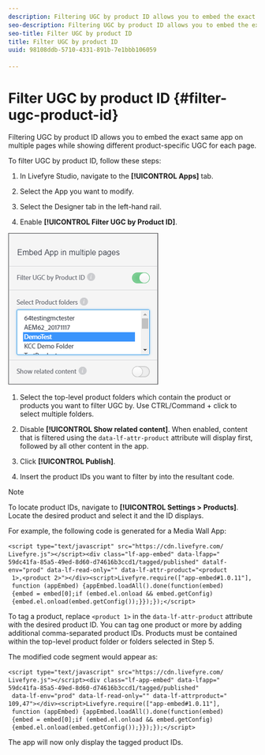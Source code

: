 ```yaml
---
description: Filtering UGC by product ID allows you to embed the exact same app on multiple pages while showing different product-specific UGC for each page.
seo-description: Filtering UGC by product ID allows you to embed the exact same app on multiple pages while showing different product-specific UGC for each page.
seo-title: Filter UGC by product ID
title: Filter UGC by product ID
uuid: 98108ddb-5710-4331-891b-7e1bbb106059

---
```


# Filter UGC by product ID {#filter-ugc-product-id}

Filtering UGC by product ID allows you to embed the exact same app on multiple pages while showing different product-specific UGC for each page.

To filter UGC by product ID, follow these steps:

1. In Livefyre Studio, navigate to the **[!UICONTROL Apps]** tab.

1. Select the App you want to modify.

1. Select the Designer tab in the left-hand rail.

1. Enable **[!UICONTROL Filter UGC by Product ID]**.

![](assets/filter-ugc-product-id.png)

1. Select the top-level product folders which contain the product or products you want to filter UGC by.
  Use CTRL/Command + click to select multiple folders.

1. Disable **[!UICONTROL Show related content]**.
  When enabled, content that is filtered using the `data-lf-attr-product` attribute will display first, followed by all other content in the app.

1. Click **[!UICONTROL Publish]**.

1. Insert the product IDs you want to filter by into the resultant code.

>[!NOTE]
>
>To locate product IDs, navigate to **[!UICONTROL Settings > Products]**. Locate the desired product and select it and the ID displays.

For example, the following code is generated for a Media Wall App:

```
<script type="text/javascript" src="https://cdn.livefyre.com/
Livefyre.js"></script><div class="lf-app-embed" data-lfapp="
59dc41fa-85a5-49ed-8d60-d74616b3ccd1/tagged/published" datalf-
env="prod" data-lf-read-only="" data-lf-attr-product="<product
 1>,<product 2>"></div><script>Livefyre.require(["app-embed#1.0.11"],
 function (appEmbed) {appEmbed.loadAll().done(function(embed)
 {embed = embed[0];if (embed.el.onload && embed.getConfig)
 {embed.el.onload(embed.getConfig());}});});</script>
```

To tag a product, replace `<product 1>` in the `data-lf-attr-product` attribute with the desired product ID. You can tag one product or more by adding additional comma-separated product IDs. Products must be contained within the top-level product folder or folders selected in Step 5.

The modified code segment would appear as:

```
<script type="text/javascript" src="https://cdn.livefyre.com/
Livefyre.js"></script><div class="lf-app-embed" data-lfapp="
59dc41fa-85a5-49ed-8d60-d74616b3ccd1/tagged/published"
 data-lf-env="prod" data-lf-read-only="" data-lf-attrproduct="
109,47"></div><script>Livefyre.require(["app-embed#1.0.11"],
 function (appEmbed) {appEmbed.loadAll().done(function(embed)
 {embed = embed[0];if (embed.el.onload && embed.getConfig)
 {embed.el.onload(embed.getConfig());}});});</script>
```

The app will now only display the tagged product IDs.